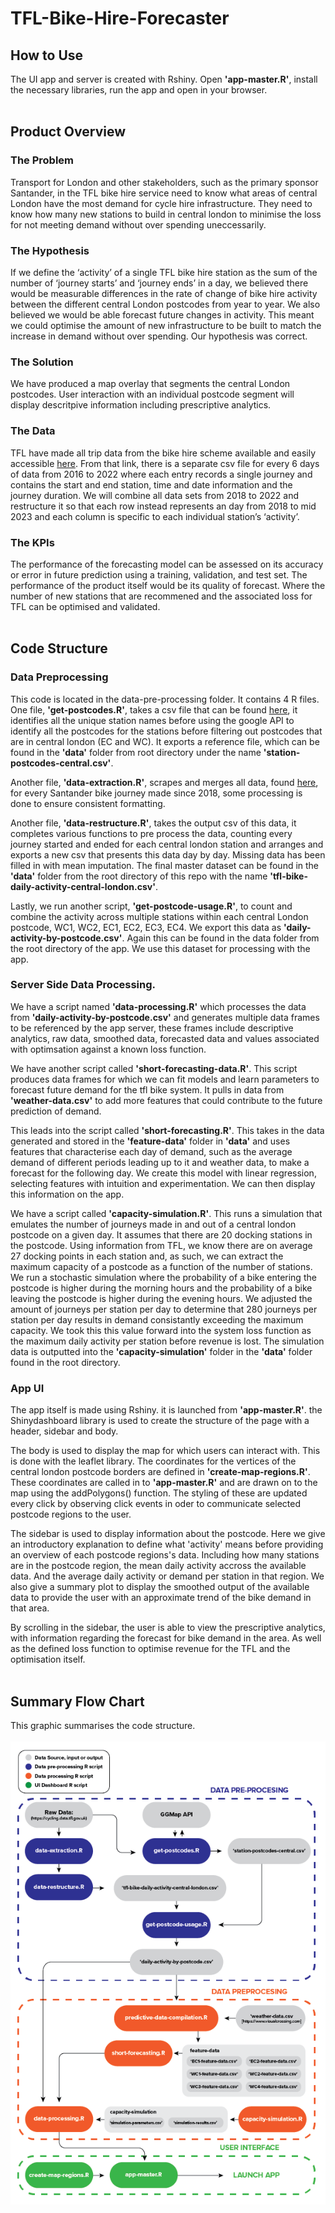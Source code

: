 # TFL-Bike-Hire-Forecaster

## How to Use
The UI app and server is created with Rshiny. Open **'app-master.R'**, install the necessary libraries, run the app and open in your browser. 
<br></br>

## Product Overview

### The Problem
Transport for London and other stakeholders, such as the primary sponsor Santander, in the TFL bike hire service need to know what areas of central London have the most demand for cycle hire infrastructure. They need to know how many new stations to build in central london to minimise the loss for not meeting demand without over spending uneccessarily.

### The Hypothesis
If we define the ‘activity’ of a single TFL bike hire station as the sum of the number of ‘journey starts’ and ‘journey ends’ in a day, we believed there would be measurable differences in the rate of change of bike hire activity between the different central London postcodes from year to year. We also believed we would be able forecast future changes in activity. This meant we could optimise the amount of new infrastructure to be built to match the increase in demand without over spending. Our hypothesis was correct.

### The Solution
We have produced a map overlay that segments the central London postcodes. User interaction with an individual postcode segment will display descritpive information including prescriptive analytics.

### The Data
TFL have made all trip data from the bike hire scheme available and easily accessible [here](https://cycling.data.tfl.gov.uk). From that link, there is a separate csv file for every 6 days of data from 2016 to 2022 where each entry records a single journey and contains the start and end station, time and date information and the journey duration. We will combine all data sets from 2018 to 2022 and restructure it so that each row instead represents an day from 2018 to mid 2023 and each column is specific to each individual station’s ‘activity’.

### The KPIs
The performance of the forecasting model can be assessed on its accuracy or error in future prediction using a training, validation, and test set. The performance of the product itself would be its quality of forecast. Where the number of new stations that are recommened and the associated loss for TFL can be optimised and validated. 
<br></br>

## Code Structure

### Data Preprocessing
This code is located in the data-pre-processing folder. It contains 4 R files. One file, **'get-postcodes.R'**, takes a csv file that can be found [here](https://cycling.data.tfl.gov.uk/usage-stats/371JourneyDataExtract22May2023-28May2023.csv), it identifies all the unique station names before using the google API to identify all the postcodes for the stations before filtering out postcodes that are in central london (EC and WC). It exports a reference file, which can be found in the **'data'** folder from  root directory under the name **'station-postcodes-central.csv'**.

Another file, **'data-extraction.R'**, scrapes and merges all data, found [here](https://cycling.data.tfl.gov.uk/), for every Santander bike journey made since 2018, some processing is done to ensure consistent formatting.

Another file, **'data-restructure.R'**, takes the output csv of this data, it completes various functions to pre process the data, counting every journey started and ended for each central london station and arranges and exports a new csv that presents this data day by day. Missing data has been filled in with mean imputation. The final master dataset can be found in the **'data'** folder from the root directory of this repo with the name **'tfl-bike-daily-activity-central-london.csv'**.

Lastly, we run another script, **'get-postcode-usage.R'**, to count and combine the activity across multiple stations within each central London postcode, WC1, WC2, EC1, EC2, EC3, EC4. We export this data as **'daily-activity-by-postcode.csv'**. Again this can be found in the data folder from the root directory of the app. We use this dataset for processing with the app.

### Server Side Data Processing.
We have a script named **'data-processing.R'** which processes the data from **'daily-activity-by-postcode.csv'** and generates multiple data frames to be referenced by the app server, these frames include descriptive analytics, raw data, smoothed data, forecasted data and values associated with optimsation against a known loss function.

We have another script called **'short-forecasting-data.R'**. This script produces data frames for which we can fit models and learn parameters to forecast future demand for the tfl bike system. It pulls in data from **'weather-data.csv'** to add more features that could contribute to the future prediction of demand.

This leads into the script called **'short-forecasting.R'**. This takes in the data generated and stored in the **'feature-data'** folder in **'data'** and uses features that characterise each day of demand, such as the average demand of different periods leading up to it and weather data, to make a forecast for the following day. We create this model with linear regression, selecting features with intuition and experimentation. We can then display this information on the app.

We have a script called **'capacity-simulation.R'**. This runs a simulation that emulates the number of journeys made in and out of a central london postcode on a given day. It assumes that there are 20 docking stations in the postcode. Using information from TFL, we know there are on average 27 docking points in each station and, as such, we can extract the maximum capacity of a postcode as a function of the number of stations. We run a stochastic simulation where the probability of a bike entering the postcode is higher during the morning hours and the probability of a bike leaving the postcode is higher during the evening hours. We adjusted the amount of journeys per station per day to determine that 280 journeys per station per day results in demand consistantly exceeding the maximum capacity. We took this this value forward into the system loss function as the maximum daily activity per station before revenue is lost. The simulation data is outputted into the **'capacity-simulation'** folder in the **'data'** folder found in the root directory.

### App UI
The app itself is made using Rshiny. it is launched from **'app-master.R'**. the Shinydashboard library is used to create the structure of the page with a header, sidebar and body.

The body is used to display the map for which users can interact with. This is done with the leaflet library. The coordinates for the vertices of the central london postcode borders are defined in **'create-map-regions.R'**. These coordinates are called in to **'app-master.R'** and are drawn on to the map using the addPolygons() function. The styling of these are updated every click by observing click events in oder to communicate selected postcode regions to the user.

The sidebar is used to display information about the postcode. Here we give an introductory explanation to define what 'activity' means before providing an overview of each postcode regions's data. Including how many stations are in the postcode region, the mean daily activity accross the available data. And the average daily activity or demand per station in that region. We also give a summary plot to display the smoothed output of the available data to provide the user with an approximate trend of the bike demand in that area.

By scrolling in the sidebar, the user is able to view the prescriptive analytics, with information regarding the forecast for bike demand in the area. As well as the defined loss function to optimise revenue for the TFL and the optimisation itself.
<br></br>

## Summary Flow Chart
This graphic summarises the code structure.
<br></br>
![Code Structure](assets/code-structure.png)


